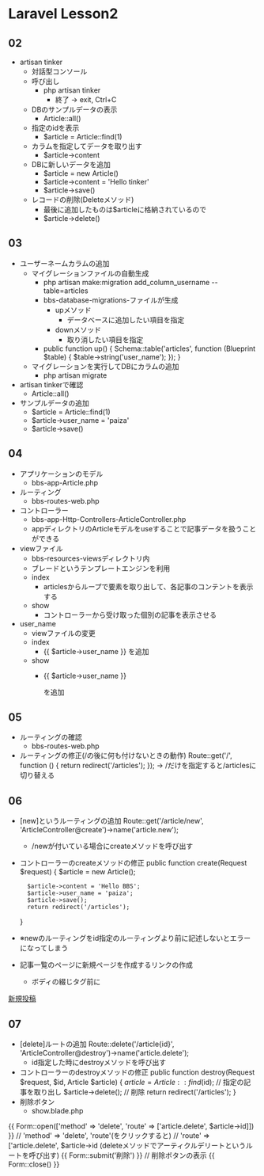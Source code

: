 # Laravel Lesson2
## 02
- artisan tinker
  - 対話型コンソール
  - 呼び出し
    - php artisan tinker
      - 終了 -> exit, Ctrl+C
  - DBのサンプルデータの表示
    - Article::all()
  - 指定のidを表示
    - $article = Article::find(1)
  - カラムを指定してデータを取り出す
    - $article->content
  - DBに新しいデータを追加
    - $article = new Article()
    - $article->content = 'Hello tinker'
    - $article->save()
  - レコードの削除(Deleteメソッド)
    - 最後に追加したものは$articleに格納されているので
    - $article->delete()

## 03
- ユーザーネームカラムの追加
  - マイグレーションファイルの自動生成
    -  php artisan make:migration add_column_username --table=articles
    - bbs-database-migrations-ファイルが生成
      - upメソッド
        - データベースに追加したい項目を指定
      - downメソッド
        - 取り消したい項目を指定
    - public function up()
    {
        Schema::table('articles', function (Blueprint $table) {
            $table->string('user_name');
        });
    }
  - マイグレーションを実行してDBにカラムの追加
    - php artisan migrate
- artisan tinkerで確認
  - Article::all()
- サンプルデータの追加
  - $article = Article::find(1)
  - $article->user_name = 'paiza'
  - $article->save()

## 04
- アプリケーションのモデル
  - bbs-app-Article.php
- ルーティング
  - bbs-routes-web.php
- コントローラー
  - bbs-app-Http-Controllers-ArticleController.php
  - appディレクトリのArticleモデルをuseすることで記事データを扱うことができる
- viewファイル
  - bbs-resources-viewsディレクトリ内
  - ブレードというテンプレートエンジンを利用
  - index
    - articlesからループで要素を取り出して、各記事のコンテントを表示する
  - show
    - コントローラーから受け取った個別の記事を表示させる
- user_name
  - viewファイルの変更
  - index
    - {{ $article->user_name }} を追加
  - show
    - <p>{{ $article->user_name }}</p> を追加

## 05
- ルーティングの確認
  - bbs-routes-web.php
- ルーティングの修正(/の後に何も付けないときの動作)
Route::get('/', function () {
    return redirect('/articles');
});
-> /だけを指定すると/articlesに切り替える

## 06
- [new]というルーティングの追加
Route::get('/article/new', 'ArticleController@create')->name('article.new');
  - /newが付いている場合にcreateメソッドを呼び出す
- コントローラーのcreateメソッドの修正
public function create(Request $request)
    {
        $article = new Article();

        $article->content = 'Hello BBS';
        $article->user_name = 'paiza';
        $article->save();
        return redirect('/articles');
    }
- ※newのルーティングをid指定のルーティングより前に記述しないとエラーになってしまう
- 記事一覧のページに新規ページを作成するリンクの作成
  - ボディの綴じタグ前に
<div>
    <a href={{ route('article.new') }}>新規投稿</a>
</div>

## 07
- [delete]ルートの追加
Route::delete('/article{id}', 'ArticleController@destroy')->name('article.delete');
  - id指定した時にdestroyメソッドを呼び出す
- コントローラーのdestroyメソッドの修正
public function destroy(Request $request, $id, Article $article)
    {
        $article = Article::find($id); // 指定の記事を取り出し
        $article->delete(); // 削除
        return redirect('/articles');
    }
- 削除ボタン
  - show.blade.php
<div>
    {{ Form::open(['method' => 'delete', 'route' => ['article.delete', $article->id]]) }}
          // 'method' => 'delete', 'route'(をクリックすると)
          // 'route' => ['article.delete', $article->id (deleteメソッドでアーティクルデリートというルートを呼び出す)
        {{ Form::submit('削除') }} // 削除ボタンの表示
    {{ Form::close() }}
</div>
